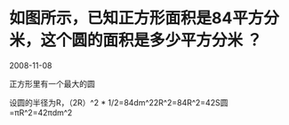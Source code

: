 # 如图所示，已知正方形面积是84平方分米，这个圆的面积是多少平方分米 ？
2008-11-08


正方形里有一个最大的圆


设圆的半径为R，（2R）^2 * 1/2=84dm^22R^2=84R^2=42S圆=πR^2=42πdm^2
